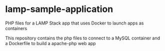 # lamp-sample-application
PHP files for a LAMP Stack app that uses Docker to launch apps as containers

This repository contains the php files to connect to a MySQL container and a Dockerfile to build a apache-php web app

